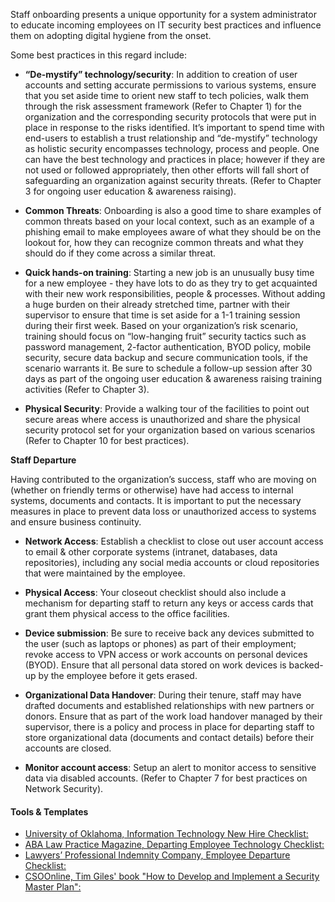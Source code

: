 Staff onboarding presents a unique opportunity for a system administrator to educate incoming employees on IT security best practices and influence them on adopting digital hygiene from the onset.

Some best practices in this regard include:

- **“De-mystify” technology/security**: In addition to creation of user accounts and setting accurate permissions to various systems, ensure that you set aside time to orient new staff to tech policies, walk them through the risk assessment framework (Refer to Chapter 1) for the organization and the corresponding security protocols that were put in place in response to the risks identified. It’s important to spend time with end-users to establish a trust relationship and “de-mystify” technology as holistic security encompasses technology, process and people. One can have the best technology and practices in place; however if they are not used or followed appropriately, then other efforts will fall short of safeguarding an organization against security threats. (Refer to Chapter 3 for ongoing user education & awareness raising).

- **Common Threats**: Onboarding is also a good time to share examples of common threats based on your local context, such as an example of a phishing email to make employees aware of what they should be on the lookout for, how they can recognize common threats and what they should do if they come across a similar threat.

- **Quick hands-on training**: Starting a new job is an unusually busy time for a new employee - they have lots to do as they try to get acquainted with their new work responsibilities, people & processes. Without adding a huge burden on their already stretched time, partner with their supervisor to ensure that time is set aside for a 1-1 training session during their first week. Based on your organization’s risk scenario, training should focus on “low-hanging fruit” security tactics such as password management, 2-factor authentication, BYOD policy, mobile security, secure data backup and secure communication tools, if the scenario warrants it. Be sure to schedule a follow-up session after 30 days as part of the ongoing user education & awareness raising training activities (Refer to Chapter 3).

- **Physical Security**: Provide a walking tour of the facilities to point out secure areas where access is unauthorized and share the physical security protocol set for your organization based on various scenarios (Refer to Chapter 10 for best practices).

**Staff Departure**

Having contributed to the organization’s success, staff who are moving on (whether on friendly terms or otherwise) have had access to internal systems, documents and contacts. It is important to put the necessary measures in place to prevent data loss or unauthorized access to systems and ensure business continuity.

- **Network Access**: Establish a checklist to close out user account access to email & other corporate systems (intranet, databases, data repositories), including any social media accounts or cloud repositories that were maintained by the employee.

- **Physical Access**: Your closeout checklist should also include a mechanism for departing staff to return any keys or access cards that grant them physical access to the office facilities.

- **Device submission**: Be sure to receive back any devices submitted to the user (such as laptops or phones) as part of their employment; revoke access to VPN access or work accounts on personal devices (BYOD). Ensure that all personal data stored on work devices is backed-up by the employee before it gets erased.

- **Organizational Data Handover**: During their tenure, staff may have drafted documents and established relationships with new partners or donors. Ensure that as part of the work load handover managed by their supervisor, there is a policy and process in place for departing staff to store organizational data (documents and contact details) before their accounts are closed.

- **Monitor account access**: Setup an alert to monitor access to sensitive data via disabled accounts. (Refer to Chapter 7 for best practices on Network Security).

#### Tools & Templates ####

- [University of Oklahoma, Information Technology New Hire Checklist:](http://dentistry.ouhsc.edu/Portals/0/Onboarding%20checklist%20for%20IT_1.pdf)
- [ABA Law Practice Magazine, Departing Employee Technology Checklist:](http://apps.americanbar.org/lpm/lpt/articles/pdf/mgt04101.pdf)
- [Lawyers’ Professional Indemnity Company, Employee Departure Checklist:](http://www.practicepro.ca/practice/pdf/EmployeeDepartureChecklist.pdf)
- [CSOOnline, Tim Giles' book "How to Develop and Implement a Security Master Plan":](http://www.csoonline.com/article/2124300/security-leadership/sample-termination-checklist.html)
